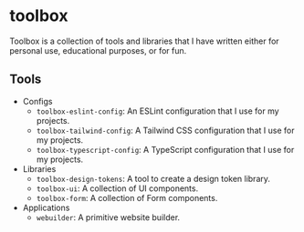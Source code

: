 # toolbox

Toolbox is a collection of tools and libraries that I have written either for 
personal use, educational purposes, or for fun.

## Tools

- Configs
  - `toolbox-eslint-config`: An ESLint configuration that I use for my projects.
  - `toolbox-tailwind-config`: A Tailwind CSS configuration that I use for my projects.
  - `toolbox-typescript-config`: A TypeScript configuration that I use for my projects.
- Libraries
  - `toolbox-design-tokens`: A tool to create a design token library.
  - `toolbox-ui`: A collection of UI components.
  - `toolbox-form`: A collection of Form components.
- Applications
  - `webuilder`: A primitive website builder.